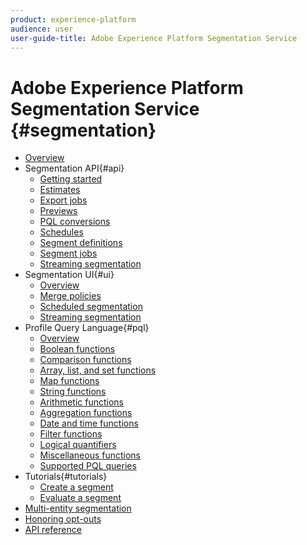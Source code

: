 ```yaml
---
product: experience-platform
audience: user
user-guide-title: Adobe Experience Platform Segmentation Service
---
```


# Adobe Experience Platform Segmentation Service {#segmentation}

- [Overview](home.md)
- Segmentation API{#api}
    - [Getting started](api/getting-started.md)
    - [Estimates](api/estimates.md)
    - [Export jobs](api/export-jobs.md)
    - [Previews](api/previews.md)
    - [PQL conversions](api/pql-conversions.md)
    - [Schedules](api/schedules.md)
    - [Segment definitions](api/segment-definition.md)
    - [Segment jobs](api/segment-jobs.md)
    - [Streaming segmentation](api/streaming-segmentation.md)
- Segmentation UI{#ui}
    - [Overview](ui/overview.md)
    - [Merge policies](ui/merge-policies.md)
    - [Scheduled segmentation](ui/scheduled-segmentation.md)
    - [Streaming segmentation](ui/streaming-segmentation.md)
- Profile Query Language{#pql}
    - [Overview](pql/overview.md)
    - [Boolean functions](pql/boolean-functions.md)
    - [Comparison functions](pql/comparison-functions.md)
    - [Array, list, and set functions](pql/array-functions.md)
    - [Map functions](pql/map-functions.md)
    - [String functions](pql/string-functions.md)
    - [Arithmetic functions](pql/arithmetic-functions.md)
    - [Aggregation functions](pql/aggregation-functions.md)
    - [Date and time functions](pql/datetime-functions.md)
    - [Filter functions](pql/filter-functions.md)
    - [Logical quantifiers](pql/logical-quantifiers.md)
    - [Miscellaneous functions](pql/misc-functions.md)
    - [Supported PQL queries](pql/supported-queries.md)
- Tutorials{#tutorials}
    - [Create a segment](tutorials/create-a-segment.md)
    - [Evaluate a segment](tutorials/evaluate-a-segment.md)
- [Multi-entity segmentation](multi-entity-segmentation.md)
- [Honoring opt-outs](honoring-opt-outs.md)
- [API reference](https://www.adobe.io/apis/experienceplatform/home/api-reference.html#!acpdr/swagger-specs/real-time-customer-profile.yaml)